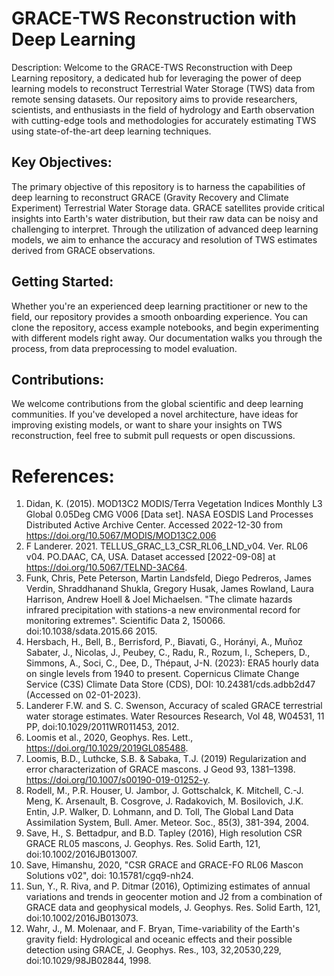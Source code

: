 # GRACE-TWS Reconstruction with Deep Learning

Description:
Welcome to the GRACE-TWS Reconstruction with Deep Learning repository, a dedicated hub for leveraging the power of deep learning models to reconstruct Terrestrial Water Storage (TWS) data from remote sensing datasets. Our repository aims to provide researchers, scientists, and enthusiasts in the field of hydrology and Earth observation with cutting-edge tools and methodologies for accurately estimating TWS using state-of-the-art deep learning techniques.

## Key Objectives:
The primary objective of this repository is to harness the capabilities of deep learning to reconstruct GRACE (Gravity Recovery and Climate Experiment) Terrestrial Water Storage data. GRACE satellites provide critical insights into Earth's water distribution, but their raw data can be noisy and challenging to interpret. Through the utilization of advanced deep learning models, we aim to enhance the accuracy and resolution of TWS estimates derived from GRACE observations.

## Getting Started:
Whether you're an experienced deep learning practitioner or new to the field, our repository provides a smooth onboarding experience. You can clone the repository, access example notebooks, and begin experimenting with different models right away. Our documentation walks you through the process, from data preprocessing to model evaluation.

## Contributions:
We welcome contributions from the global scientific and deep learning communities. If you've developed a novel architecture, have ideas for improving existing models, or want to share your insights on TWS reconstruction, feel free to submit pull requests or open discussions.

# References:
1. Didan, K. (2015). MOD13C2 MODIS/Terra Vegetation Indices Monthly L3 Global 0.05Deg CMG V006 [Data set]. NASA EOSDIS Land Processes Distributed Active Archive Center. Accessed 2022-12-30 from https://doi.org/10.5067/MODIS/MOD13C2.006
2. F Landerer. 2021. TELLUS_GRAC_L3_CSR_RL06_LND_v04. Ver. RL06 v04. PO.DAAC, CA, USA. Dataset accessed [2022-09-08] at https://doi.org/10.5067/TELND-3AC64.
3. Funk, Chris, Pete Peterson, Martin Landsfeld, Diego Pedreros, James Verdin, Shraddhanand Shukla, Gregory Husak, James Rowland, Laura Harrison, Andrew Hoell & Joel Michaelsen. "The climate hazards infrared precipitation with stations-a new environmental record for monitoring extremes". Scientific Data 2, 150066. doi:10.1038/sdata.2015.66 2015.
4. Hersbach, H., Bell, B., Berrisford, P., Biavati, G., Horányi, A., Muñoz Sabater, J., Nicolas, J., Peubey, C., Radu, R., Rozum, I., Schepers, D., Simmons, A., Soci, C., Dee, D., Thépaut, J-N. (2023): ERA5 hourly data on single levels from 1940 to present. Copernicus Climate Change Service (C3S) Climate Data Store (CDS), DOI: 10.24381/cds.adbb2d47 (Accessed on 02-01-2023).
5. Landerer F.W. and S. C. Swenson, Accuracy of scaled GRACE terrestrial water storage estimates. Water Resources Research, Vol 48, W04531, 11 PP, doi:10.1029/2011WR011453, 2012.
6. Loomis et al., 2020, Geophys. Res. Lett., https://doi.org/10.1029/2019GL085488.
7. Loomis, B.D., Luthcke, S.B. & Sabaka, T.J. (2019) Regularization and error characterization of GRACE mascons. J Geod 93, 1381–1398. https://doi.org/10.1007/s00190-019-01252-y.
8. Rodell, M., P.R. Houser, U. Jambor, J. Gottschalck, K. Mitchell, C.-J. Meng, K. Arsenault, B. Cosgrove, J. Radakovich, M. Bosilovich, J.K. Entin, J.P. Walker, D. Lohmann, and D. Toll, The Global Land Data Assimilation System, Bull. Amer. Meteor. Soc., 85(3), 381-394, 2004.
9. Save, H., S. Bettadpur, and B.D. Tapley (2016), High resolution CSR GRACE RL05 mascons, J. Geophys. Res. Solid Earth, 121, doi:10.1002/2016JB013007.
10. Save, Himanshu, 2020, "CSR GRACE and GRACE-FO RL06 Mascon Solutions v02", doi: 10.15781/cgq9-nh24.
11. Sun, Y., R. Riva, and P. Ditmar (2016), Optimizing estimates of annual variations and trends in geocenter motion and J2 from a combination of GRACE data and geophysical models, J. Geophys. Res. Solid Earth, 121, doi:10.1002/2016JB013073.
12. Wahr, J., M. Molenaar, and F. Bryan, Time-variability of the Earth's gravity field: Hydrological and oceanic effects and their possible detection using GRACE, J. Geophys. Res., 103, 32,20530,229, doi:10.1029/98JB02844, 1998.


